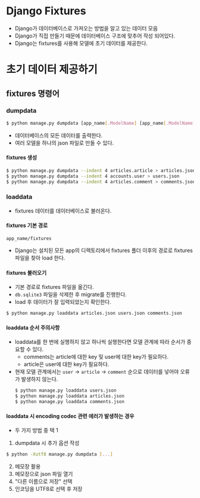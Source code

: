 # Django Fixtures
- Django가 데이터베이스로 가져오는 방법을 알고 있는 데이터 모음
- Django가 직접 만들기 때문에 데이터베이스 구조에 맞추어 작성 되어있다.
- Django는 fixtures를 사용해 모델에 초기 데이터를 제공한다.

# 초기 데이터 제공하기
## fixtures 명령어
### dumpdata
```bash
$ python manage.py dumpdata [app_name[.ModelName] [app_name[.ModelName] ...]] > filename.json
```
- 데이터베이스의 모든 데이터를 출력한다.
- 여러 모델을 하나의 json 파일로 만들 수 있다.

#### fixtures 생성
```bash
$ python manage.py dumpdata --indent 4 articles.article > articles.json
$ python manage.py dumpdata --indent 4 accounts.user > users.json
$ python manage.py dumpdata --indent 4 articles.comment > comments.json
```

### loaddata
- fixtures 데이터를 데이터베이스로 불러온다.

#### fixtures 기본 경로
```
app_name/fixtures
```
- Django는 설치된 모든 app의 디렉토리에서 fixtures 폴더 이후의 경로로 fixtures 파일을 찾아 load 한다.

#### fixtures 불러오기
- 기본 경로로 fixtures 파일을 옮긴다.
- `db.sqlite3` 파일을 삭제한 후 migrate를 진행한다.
- load 후 데이터가 잘 입력되었는지 확인한다.
```bash
$ python manage.py loaddata articles.json users.json comments.json
```

#### loaddata 순서 주의사항
- loaddata를 한 번에 실행하지 않고 하나씩 실행한다면 모델 관계에 따라 순서가 중요할 수 있다.
  - comments는 article에 대한 key 및 user에 대한 key가 필요하다.
  - article은 user에 대한 key가 필요하다.
- 현재 모델 관계에서는 `user` $\rightarrow$ `article` $\rightarrow$ `comment` 순으로 데이터를 넣어야 오류가 발생하지 않는다.
  ```bash
  $ python manage.py loaddata users.json
  $ python manage.py loaddata articles.json
  $ python manage.py loaddata comments.json
  ```

#### loaddata 시 encoding codec 관련 에러가 발생하는 경우
- 두 가지 방법 중 택 1
1. dumpdata 시 추가 옵션 작성
  ```bash
  $ python -Xutf8 manage.py dumpdata [...]
  ```
2. 메모장 활용
  1. 메모장으로 json 파일 열기
  2. "다른 이름으로 저장" 선택
  3. 인코딩을 UTF8로 선택 후 저장